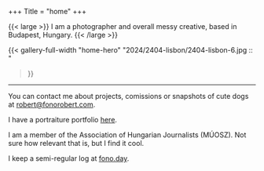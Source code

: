 +++
Title = "home"
+++

{{< large >}}
I am a photographer and overall messy creative, based in Budapest, Hungary.
{{< /large >}}

{{< gallery-full-width "home-hero"
"2024/2404-lisbon/2404-lisbon-6.jpg ::  "
>}}

---

You can contact me about projects, comissions or snapshots of cute dogs at [robert@fonorobert.com](mailto:robert@fonorobert.com).

I have a portraiture portfolio [here](/portrait).

I am a member of the Association of Hungarian Journalists (MÚOSZ). Not sure how relevant that is, but I find it cool.

I keep a semi-regular log at [fono.day](https://fono.day).